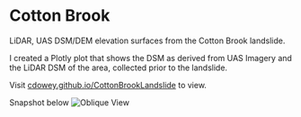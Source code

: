 # Cotton Brook

LiDAR, UAS DSM/DEM elevation surfaces from the Cotton Brook landslide.

I created a Plotly plot that shows the DSM as derived from UAS Imagery and the LiDAR DSM of the area, collected prior to the landslide.

Visit [cdowey.github.io/CottonBrookLandslide](https://cdowey.github.io/CottonBrookLandslide/) to view.

Snapshot below
![Oblique View](../master/Oblique_View.jpg)
